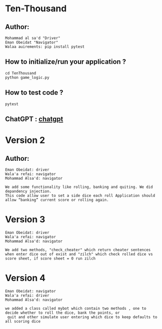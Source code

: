 # Ten-Thousand

## Author:
```
Mohammad al sa'd "Driver"
Eman Obeidat "Navigator"
Walaa auirements: pip install pytest
```
## How to initialize/run your application ?
```
cd TenThousand
python game_logic.py
```

## How to test code ?
```
pytest
```

## ChatGPT : [chatgpt](./Ten-Thousand/TenThousand/ChatGpt.md)


# Version 2
## Author:
```
Eman Obeidat: driver
Wala'a refai: navigator
Mohammad Alsa'd: navigator
```

```
We add some functionality like rolling, banking and quiting. We did depandency injection.
This code allow user to set a side dice each roll Application should allow “banking” current score or rolling again. 
```

# Version 3
```
Eman Obeidat: driver
Wala'a refai: navigator
Mohammad Alsa'd: navigator
```
```
We add two methods, "check_cheater" which return cheater sentences when enter dice out of exist and "zilch" which check rolled dice vs score sheet, if score sheet = 0 run zilch
```
# Version 4
```
Eman Obeidat: navigator
Wala'a refai: driver
Mohammad Alsa'd: navigator
```
```
we added a class called mybot which contain two methods , one to decide whether to roll the dice, bank the points, or
 quit and other simulate user entering which dice to keep defaults to all scoring dice
```